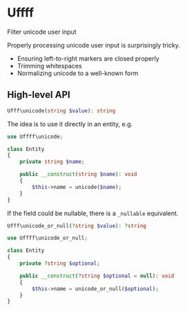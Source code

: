 # Uffff

Filter unicode user input

Properly processing unicode user input is surprisingly tricky.
 * Ensuring left-to-right markers are closed properly
 * Trimming whitespaces
 * Normalizing unicode to a well-known form

## High-level API

```php
Ufff\unicode(string $value): string
```

The idea is to use it directly in an entity, e.g.

```php
use Uffff\unicode;

class Entity
{
    private string $name;

    public __construct(string $name): void
    {
        $this->name = unicode($name);
    }
}
```

If the field could be nullable, there is a `_nullable` equivalent.

```php
Ufff\unicode_or_null(?string $value): ?string
```

```php
use Uffff\unicode_or_null;

class Entity
{
    private ?string $optional;

    public __construct(?string $optional = null): void
    {
        $this->name = unicode_or_null($optional);
    }
}
```
